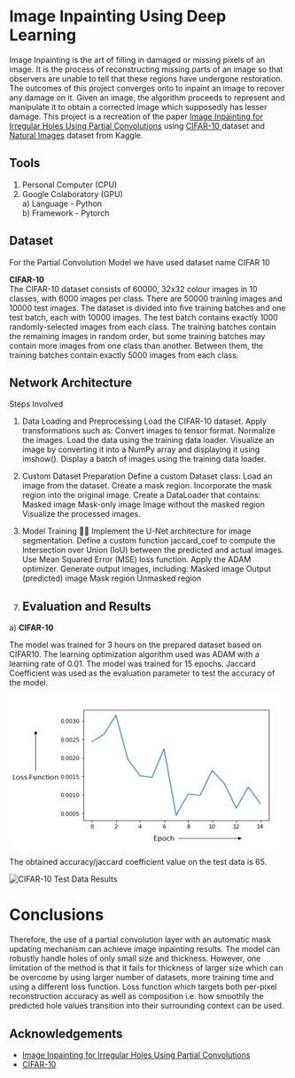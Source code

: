 # Image Inpainting Using Deep Learning

Image Inpainting is the art of filling in damaged or missing pixels of an image. It is the process of reconstructing missing parts of an image so that observers are unable to tell that these regions have undergone restoration. The outcomes of this project converges onto to inpaint an image to recover any damage on it. Given an image, the algorithm proceeds to represent and manipulate it to obtain a corrected image which supposedly has lesser damage. This project is a recreation of the paper [Image Inpainting for Irregular Holes Using
Partial Convolutions](https://arxiv.org/abs/1804.07723) using [CIFAR-10
](https://www.cs.toronto.edu/~kriz/cifar.html) dataset and [Natural Images](https://www.kaggle.com/datasets/prasunroy/natural-images) dataset from Kaggle.

## Tools
1) Personal Computer (CPU)
2) Google Colaboratory (GPU)\
a) Language - Python\
b) Framework - Pytorch

## Dataset
For the Partial Convolution Model we have used dataset name CIFAR 10

**CIFAR-10**\
The CIFAR-10 dataset consists of 60000, 32x32 colour images in 10 classes, with 6000 images per class. There are 50000 training images and 10000 test images. The dataset is divided into five training batches and one test batch, each with 10000 images. The test batch contains exactly 1000 randomly-selected images from each class. The training batches contain the remaining images in random order, but some training batches may contain more images from one class than
another. Between them, the training batches contain exactly 5000 images from each class.

## Network Architecture

Steps Involved
1. Data Loading and Preprocessing 
 Load the CIFAR-10 dataset.
Apply transformations such as:
Convert images to tensor format.
Normalize the images.
 Load the data using the training data loader.
 Visualize an image by converting it into a NumPy array and displaying it using imshow().
Display a batch of images using the training data loader.

3. Custom Dataset Preparation 
 Define a custom Dataset class:
 Load an image from the dataset.
 Create a mask region.
 Incorporate the mask region into the original image.
 Create a DataLoader that contains:
Masked image
Mask-only image
Image without the masked region
Visualize the processed images.
4. Model Training 🏋️‍♂
Implement the U-Net architecture for image segmentation.
 Define a custom function jaccard_coef to compute the Intersection over Union (IoU) between the predicted and actual images.
 Use Mean Squared Error (MSE) loss function.
 Apply the ADAM optimizer.
 Generate output images, including:
Masked image
Output (predicted) image
Mask region
 Unmasked region



7) ## Evaluation and Results

a) **CIFAR-10**

The model was trained for 3 hours on the prepared dataset based on CIFAR10. The learning optimization algorithm used was ADAM with a learning rate of 0.01. The model was trained for 15 epochs. Jaccard Coefficient was used as the evaluation parameter to test the accuracy of the model.

![CIFAR-10 Loss Values](CIFAR_10_Loss_Values.PNG)

The obtained accuracy/jaccard coefficient value on the test data is 65.

![CIFAR-10 Test Data Results](CIFAR_10_Test_Data_Result.PNG)

# Conclusions
Therefore, the use of a partial convolution layer with an automatic mask updating mechanism can achieve image inpainting results. The model can robustly handle holes of only small size and thickness. However, one limitation of the method is that it fails for thickness of larger size which can be overcome by using larger number of datasets, more training time and using a different loss function. Loss function which targets both per-pixel reconstruction accuracy as well as composition i.e. how smoothly the predicted hole values transition into their surrounding context can be used.


## Acknowledgements

 - [Image Inpainting for Irregular Holes Using Partial Convolutions](https://arxiv.org/abs/1804.07723)
 - [CIFAR-10](https://www.cs.toronto.edu/~kriz/cifar.html)

